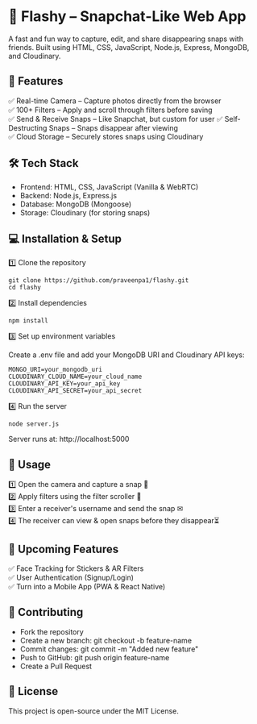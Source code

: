 # 📸 Flashy – Snapchat-Like Web App
A fast and fun way to capture, edit, and share disappearing snaps with friends. Built using HTML, CSS, JavaScript, Node.js, Express, MongoDB, and Cloudinary.

## 🚀 Features   
✅ Real-time Camera – Capture photos directly from the browser    
✅ 100+ Filters – Apply and scroll through filters before saving  
✅ Send & Receive Snaps – Like Snapchat, but custom for user
✅ Self-Destructing Snaps – Snaps disappear after viewing      
✅ Cloud Storage – Securely stores snaps using Cloudinary


## 🛠 Tech Stack
- Frontend: HTML, CSS, JavaScript (Vanilla & WebRTC)
- Backend: Node.js, Express.js
- Database: MongoDB (Mongoose)
- Storage: Cloudinary (for storing snaps)

## 💻 Installation & Setup
1️⃣ Clone the repository
```
git clone https://github.com/praveenpa1/flashy.git
cd flashy
```
2️⃣ Install dependencies
```
npm install
```
3️⃣ Set up environment variables   

Create a .env file and add your MongoDB URI and Cloudinary API keys:
```
MONGO_URI=your_mongodb_uri
CLOUDINARY_CLOUD_NAME=your_cloud_name
CLOUDINARY_API_KEY=your_api_key
CLOUDINARY_API_SECRET=your_api_secret
```
4️⃣ Run the server
```
node server.js
```
Server runs at: http://localhost:5000

## 📌 Usage
1️⃣ Open the camera and capture a snap 📸  
2️⃣ Apply filters using the filter scroller 🎨  
3️⃣ Enter a receiver's username and send the snap ✉  
4️⃣ The receiver can view & open snaps before they disappear⏳

## 🌟 Upcoming Features
✅ Face Tracking for Stickers & AR Filters   
✅ User Authentication (Signup/Login)  
✅ Turn into a Mobile App (PWA & React Native)

## 🤝 Contributing
- Fork the repository  
- Create a new branch: git checkout -b feature-name  
- Commit changes: git commit -m "Added new feature"  
- Push to GitHub: git push origin feature-name  
- Create a Pull Request

## 📜 License
This project is open-source under the MIT License.


